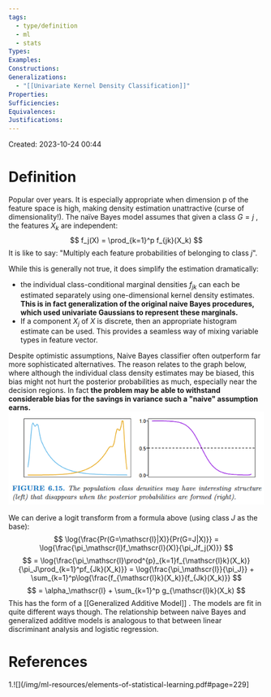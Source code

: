 ```yaml
---
tags:
  - type/definition
  - ml
  - stats
Types: 
Examples: 
Constructions: 
Generalizations:
  - "[[Univariate Kernel Density Classification]]"
Properties: 
Sufficiencies: 
Equivalences: 
Justifications:
---
```

Created: 2023-10-24 00:44
# Definition

Popular over years. It is especially appropriate when dimension p of the feature space is high, making density estimation unattractive (curse of dimensionality!). The naïve Bayes model assumes that given a class $G = j$ , the features $X_k$ are independent:
$$
f_j(X) = \prod_{k=1}^p f_{jk}(X_k)
$$
It is like to say: "Multiply each feature probabilities of belonging to class $j$".

While this is generally not true, it does simplify the estimation dramatically: 
- the individual class-conditional marginal densities $f_{jk}$ can each be estimated separately using one-dimensional kernel density estimates. **This is in fact generalization of the original naive Bayes procedures, which used univariate Gaussians to represent these marginals.**
- If a component $X_j$ of $X$ is discrete, then an appropriate histogram estimate can be used. This provides a seamless way of mixing variable types in feature vector.

Despite optimistic assumptions, Naive Bayes classifier often outperform far more sophisticated alternatives. The reason relates to the graph below, where although the individual class density estimates may be biased, this bias might not hurt the posterior probabilities as much, especially near the decision regions. In fact **the problem may be able to withstand considerable bias for the savings in variance such a "naive"  assumption earns.**
![](/img/esl-figure-6.15.png)

We can derive a logit transform from a formula above (using class $J$ as the base):
$$
\log{\frac{Pr(G=\mathscr{l}|X)}{Pr(G=J|X)}} = \log{\frac{\pi_\mathscr{l}f_\mathscr{l}(X)}{\pi_Jf_j(X)}}
$$
$$
= \log{\frac{\pi_\mathscr{l}\prod^{p}_{k=1}f_{\mathscr{l}k}(X_k)}{\pi_J\prod_{k=1}^pf_{Jk}(X_k)}} = \log{\frac{\pi_\mathscr{l}}{\pi_J}} + \sum_{k=1}^p\log{\frac{f_{\mathscr{l}k}(X_k)}{f_{Jk}(X_k)}}
$$
$$
= \alpha_\mathscr{l} + \sum_{k=1}^p g_{\mathscr{l}k}(X_k)
$$
This has the form of a [[Generalized Additive Model]] . The models are fit in quite different ways though. The relationship between naive Bayes and generalized additive models is analogous to that between linear discriminant analysis and logistic regression. 
# References
1.![](/img/ml-resources/elements-of-statistical-learning.pdf#page=229]
